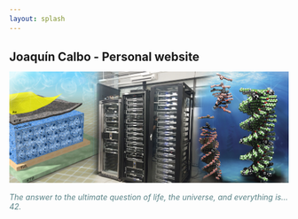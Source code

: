 ```yaml
---
layout: splash
---
```


<link rel="shortcut icon" type="image/x-icon" href="/assets/images/favicon.ico">

<br>
<span style="font-size:1.5em;"><b>Joaquín Calbo - Personal website</b></span>
  
![](/assets/images/main.jpg)

<span style="color:#588286"><em>The answer to the ultimate question of life, the universe, and everything is... 42.</em></span>
